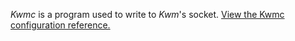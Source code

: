 *Kwmc* is a program used to write to *Kwm*'s socket. [View the Kwmc configuration reference.](https://koekeishiya.github.io/kwm/kwmc.html)
